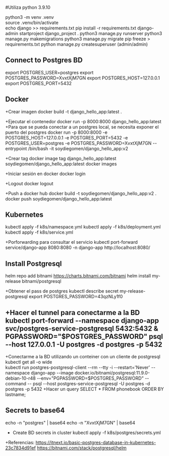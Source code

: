 #Utiliza python 3.9.10

python3 -m venv .venv  
source .venv/bin/activate   
echo  django >> requirements.txt
pip install -r requirements.txt 
django-admin startproject django_project .
python3 manage.py runserver
python3 manage.py makemigrations
python3 manage.py migrate
pip freeze > requirements.txt
python manage.py createsuperuser (admin/admin)

## Connect to Postgres BD
export POSTGRES_USER=postgres
export POSTGRES_PASSWORD=XvxtXjM7GN
export POSTGRES_HOST=127.0.0.1
export POSTGRES_PORT=5432

## Docker

+Crear imagen
docker build -t django_hello_app:latest  .

+Ejecutar el contenedor
docker run -p 8000:8000 django_hello_app:latest
+Para que se pueda conectar a un postgres local, se necesita exponer el puerto del postgres
docker run -p 8000:8000 -e POSTGRES_HOST=127.0.0.1 -e POSTGRES_PORT=5432 -e POSTGRES_USER=postgres -e POSTGRES_PASSWORD=XvxtXjM7GN --entrypoint /bin/bash -it soydiegomen/django_hello_app:v2

+Crear tag
docker image tag django_hello_app:latest soydiegomen/django_hello_app:latest
docker images

+Iniciar sesión en docker
docker login

+Logout
docker logout

+Push a docker hub 
docker build -t soydiegomen/django_hello_app:v2  .
docker push soydiegomen/django_hello_app:latest

## Kubernetes
kubectl apply -f k8s/namespace.yml
kubectl apply -f k8s/deployment.yml
kubectl apply -f k8s/service.yml

+Porforwarding para consultar el servicio 
kubectl port-forward service/django-app  8080:8080 -n django-app
http://localhost:8080/

## Install Postgresql
helm repo add bitnami https://charts.bitnami.com/bitnami
helm install my-release bitnami/postgresql

+Obtener el pass de postgres
kubectl describe secret  my-release-postgresql
export POSTGRES_PASSWORD=43qzNLy1f0

+Hacer el tunnel para conectarme a la BD
kubectl port-forward --namespace django-app svc/postgres-service-postgresql 5432:5432 &
    PGPASSWORD="$POSTGRES_PASSWORD" psql --host 127.0.0.1 -U postgres -d postgres -p 5432
-----
+Conectarme a la BD utilizando un conteiner con un cliente de postgresql
kubectl get all -o wide  
kubectl run postgres-postgresql-client --rm --tty -i --restart='Never' --namespace django-app --image docker.io/bitnami/postgresql:11.9.0-debian-10-r48 --env="PGPASSWORD=$POSTGRES_PASSWORD" --command -- psql --host postgres-service-postgresql -U postgres -d postgres -p 5432
+Hacer un query
SELECT * FROM phonebook ORDER BY lastname;

## Secrets to base64
echo -n "postgres" | base64
echo -n "XvxtXjM7GN" | base64

+ Create BD secrets in cluster
kubectl apply -f k8s/postgres/secrets.yml

+Referencias: 
https://itnext.io/basic-postgres-database-in-kubernetes-23c7834d91ef
https://bitnami.com/stack/postgresql/helm

